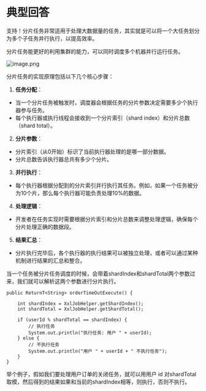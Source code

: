 # 典型回答

支持！分片任务非常适用于处理大数据量的任务，其实就是可以将一个大任务划分为多个子任务并行执行，以提高效率。

分片任务能更好的利用集群的能力，可以同时调度多个机器并行运行任务。

![image.png](https://cdn.nlark.com/yuque/0/2024/png/5378072/1717824853284-99fb70d0-bacc-4213-8e1d-a546780fc939.png#averageHue=%23eae9e8&clientId=ub673bf61-a6c2-4&from=paste&height=401&id=u5ce484ed&originHeight=401&originWidth=750&originalType=binary&ratio=1&rotation=0&showTitle=false&size=85664&status=done&style=none&taskId=uf461fda3-ae57-4e5f-87be-01f4d0b6270&title=&width=750)

分片任务的实现原理包括以下几个核心步骤：

1.  **任务分配**： 
   - 当一个分片任务被触发时，调度器会根据任务的分片参数决定需要多少个执行器参与任务。
   - 每个执行器或执行线程会接收到一个分片索引（shard index）和分片总数（shard total）。
2.  **分片参数**： 
   - 分片索引（从0开始）标识了当前执行器处理的是哪一部分数据。
   - 分片总数告诉执行器总共有多少个分片。
3.  **并行执行**： 
   - 每个执行器根据分配到的分片索引并行执行其任务。例如，如果一个任务被分为10个片，那么每个执行器可能负责处理10%的数据。
4.  **处理逻辑**： 
   - 开发者在任务实现时需要根据分片索引和分片总数来调整处理逻辑，确保每个分片处理正确的数据段。
5.  **结果汇总**： 
   - 分片执行完毕后，各个执行器的执行结果可以被独立处理，或者可以通过某种机制进行结果的汇总和整合。

当一个任务被分片任务调度的时候，会带着shardIndex和shardTotal两个参数过来，我们就可以解析这两个参数进行分片执行。
```
public ReturnT<String> orderTimeOutExecute() {
   
    int shardIndex = XxlJobHelper.getShardIndex();
    int shardTotal = XxlJobHelper.getShardTotal();

    if (userId % shardTotal == shardIndex) {
        // 执行任务
        System.out.println("执行任务: 用户 " + userId);
    } else {
        // 不执行任务
        System.out.println("用户 " + userId + " 不执行任务");
    }
}
```

举个例子，假如我们要处理用户订单的关闭任务，就可以用用户 id 对shardTotal取模，然后得到的结果如果和当前的shardIndex相等，则执行，否则不执行。
